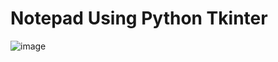 # Notepad Using Python Tkinter
![image](https://user-images.githubusercontent.com/110221992/183247032-54609ed1-62d8-4086-bfa9-88e5015057af.png)
